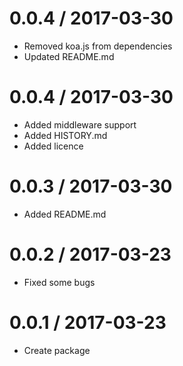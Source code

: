 # 0.0.4 / 2017-03-30
* Removed koa.js from dependencies
* Updated README.md

# 0.0.4 / 2017-03-30
* Added middleware support
* Added HISTORY.md
* Added licence

# 0.0.3 / 2017-03-30
* Added README.md

# 0.0.2 / 2017-03-23
* Fixed some bugs

# 0.0.1 / 2017-03-23
* Create package